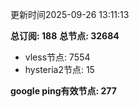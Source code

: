 更新时间2025-09-26 13:11:13

**总订阅: 188**
**总节点: 32684**
- vless节点: 7554
- hysteria2节点: 15

**google ping有效节点: 277**
